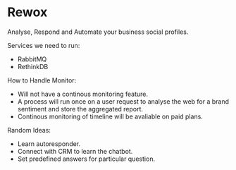 # Rewox
Analyse, Respond and Automate your business social profiles.

Services we need to run:

- RabbitMQ
- RethinkDB

How to Handle Monitor:
 - Will not have a continous monitoring feature.
 - A process will run once on a user request to analyse the web for a brand sentiment and store the aggregated report.
 - Continous monitoring of timeline will be avaliable on paid plans.

Random Ideas:
- Learn autoresponder.
- Connect with CRM to learn the chatbot.
- Set predefined answers for particular question.